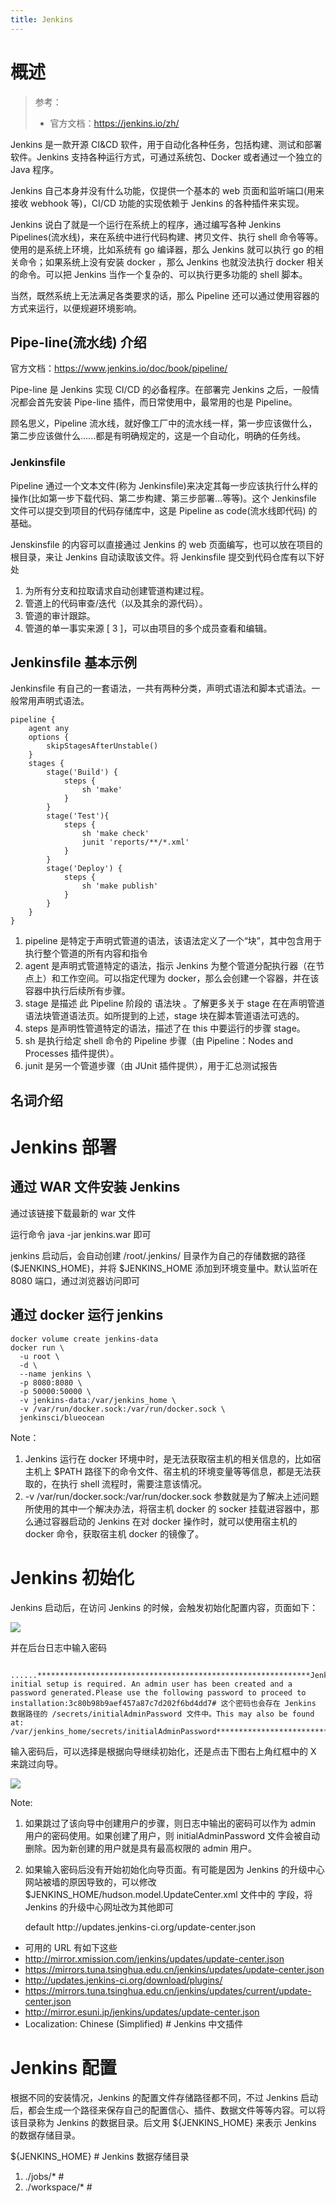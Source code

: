 ```yaml
---
title: Jenkins
---
```


# 概述

> 参考：
> - 官方文档：<https://jenkins.io/zh/>

Jenkins 是一款开源 CI\&CD 软件，用于自动化各种任务，包括构建、测试和部署软件。Jenkins 支持各种运行方式，可通过系统包、Docker 或者通过一个独立的 Java 程序。

Jenkins 自己本身并没有什么功能，仅提供一个基本的 web 页面和监听端口(用来接收 webhook 等)，CI/CD 功能的实现依赖于 Jenkins 的各种插件来实现。

Jenkins 说白了就是一个运行在系统上的程序，通过编写各种 Jenkins Pipelines(流水线)，来在系统中进行代码构建、拷贝文件、执行 shell 命令等等。使用的是系统上环境，比如系统有 go 编译器，那么 Jenkins 就可以执行 go 的相关命令；如果系统上没有安装 docker ，那么 Jenkins 也就没法执行 docker 相关的命令。可以把 Jenkins 当作一个复杂的、可以执行更多功能的 shell 脚本。

当然，既然系统上无法满足各类要求的话，那么 Pipeline 还可以通过使用容器的方式来运行，以便规避环境影响。

## Pipe-line(流水线) 介绍

官方文档：<https://www.jenkins.io/doc/book/pipeline/>

Pipe-line 是 Jenkins 实现 CI/CD 的必备程序。在部署完 Jenkins 之后，一般情况都会首先安装 Pipe-line 插件，而日常使用中，最常用的也是 Pipeline。

顾名思义，Pipeline 流水线，就好像工厂中的流水线一样，第一步应该做什么，第二步应该做什么......都是有明确规定的，这是一个自动化，明确的任务线。

### Jenkinsfile

Pipeline 通过一个文本文件(称为 Jenkinsfile)来决定其每一步应该执行什么样的操作(比如第一步下载代码、第二步构建、第三步部署...等等)。这个 Jenkinsfile 文件可以提交到项目的代码存储库中，这是 Pipeline as code(流水线即代码) 的基础。

Jenskinsfile 的内容可以直接通过 Jenkins 的 web 页面编写，也可以放在项目的根目录，来让 Jenkins 自动读取该文件。将 Jenkinsfile 提交到代码仓库有以下好处

1. 为所有分支和拉取请求自动创建管道构建过程。
2. 管道上的代码审查/迭代（以及其余的源代码）。
3. 管道的审计跟踪。
4. 管道的单一事实来源 \[ 3 ]，可以由项目的多个成员查看和编辑。

## Jenkinsfile 基本示例

Jenkinsfile 有自己的一套语法，一共有两种分类，声明式语法和脚本式语法。一般常用声明式语法。

    pipeline {
        agent any
        options {
            skipStagesAfterUnstable()
        }
        stages {
            stage('Build') {
                steps {
                    sh 'make'
                }
            }
            stage('Test'){
                steps {
                    sh 'make check'
                    junit 'reports/**/*.xml'
                }
            }
            stage('Deploy') {
                steps {
                    sh 'make publish'
                }
            }
        }
    }

1. pipeline 是特定于声明式管道的语法，该语法定义了一个“块”，其中包含用于执行整个管道的所有内容和指令
2. agent 是声明式管道特定的语法，指示 Jenkins 为整个管道分配执行器（在节点上）和工作空间。可以指定代理为 docker，那么会创建一个容器，并在该容器中执行后续所有步骤。
3. stage 是描述 此 Pipeline 阶段的 语法块 。了解更多关于 stage 在在声明管道语法块管道语法页。如所提到的上述，stage 块在脚本管道语法可选的。
4. steps 是声明性管道特定的语法，描述了在 this 中要运行的步骤 stage。
5. sh 是执行给定 shell 命令的 Pipeline 步骤（由 Pipeline：Nodes and Processes 插件提供）。
6. junit 是另一个管道步骤（由 JUnit 插件提供），用于汇总测试报告

## 名词介绍

# Jenkins 部署

## 通过 WAR 文件安装 Jenkins

通过该链接下载最新的 war 文件

运行命令 java -jar jenkins.war 即可

jenkins 启动后，会自动创建 /root/.jenkins/ 目录作为自己的存储数据的路径($JENKINS_HOME)，并将 $JENKINS_HOME 添加到环境变量中。默认监听在 8080 端口，通过浏览器访问即可

## 通过 docker 运行 jenkins

    docker volume create jenkins-data
    docker run \
      -u root \
      -d \
      --name jenkins \
      -p 8080:8080 \
      -p 50000:50000 \
      -v jenkins-data:/var/jenkins_home \
      -v /var/run/docker.sock:/var/run/docker.sock \
      jenkinsci/blueocean

Note：

1. Jenkins 运行在 docker 环境中时，是无法获取宿主机的相关信息的，比如宿主机上 $PATH 路径下的命令文件、宿主机的环境变量等等信息，都是无法获取的，在执行 shell 流程时，需要注意该情况。
2. -v /var/run/docker.sock:/var/run/docker.sock 参数就是为了解决上述问题所使用的其中一个解决办法，将宿主机 docker 的 socker 挂载进容器中，那么通过容器启动的 Jenkins 在对 docker 操作时，就可以使用宿主机的 docker 命令，获取宿主机 docker 的镜像了。

# Jenkins 初始化

Jenkins 启动后，在访问 Jenkins 的时候，会触发初始化配置内容，页面如下：

![](https://notes-learning.oss-cn-beijing.aliyuncs.com/cfhrw6/1616077873079-89b54590-c498-4fd0-89a6-c1d10d87373d.jpeg)

并在后台日志中输入密码

                ......*************************************************************Jenkins initial setup is required. An admin user has been created and a password generated.Please use the following password to proceed to installation:3c80b98b9aef457a87c7d202f6bd4dd7# 这个密码也会存在 Jenkins 数据路径的 /secrets/initialAdminPassword 文件中。This may also be found at: /var/jenkins_home/secrets/initialAdminPassword*************************************************************......

输入密码后，可以选择是根据向导继续初始化，还是点击下图右上角红框中的 X 来跳过向导。

![](https://notes-learning.oss-cn-beijing.aliyuncs.com/cfhrw6/1616077873043-73556142-9cba-4495-a70c-bd637acea581.jpeg)

Note:

1. 如果跳过了该向导中创建用户的步骤，则日志中输出的密码可以作为 admin 用户的密码使用。如果创建了用户，则 initialAdminPassword 文件会被自动删除。因为新创建的用户就是具有最高权限的 admin 用户。
2. 如果输入密码后没有开始初始化向导页面。有可能是因为 Jenkins 的升级中心网站被墙的原因导致的，可以修改 $JENKINS_HOME/hudson.model.UpdateCenter.xml 文件中的 字段，将 Jenkins 的升级中心网址改为其他即可


    <?xml version='1.0' encoding='UTF-8'?>
     <sites>
       <site>
        <id>default</id>
        <url>http://updates.jenkins-ci.org/update-center.json</url>
       </site>
    </sites>

- 可用的 URL 有如下这些
- <http://mirror.xmission.com/jenkins/updates/update-center.json>
- <https://mirrors.tuna.tsinghua.edu.cn/jenkins/updates/update-center.json>
- <http://updates.jenkins-ci.org/download/plugins/>
- <https://mirrors.tuna.tsinghua.edu.cn/jenkins/updates/current/update-center.json>
- <http://mirror.esuni.jp/jenkins/updates/update-center.json>
- Localization: Chinese (Simplified) # Jenkins 中文插件

# Jenkins 配置

根据不同的安装情况，Jenkins 的配置文件存储路径都不同，不过 Jenkins 启动后，都会生成一个路径来保存自己的配置信心、插件、数据文件等等内容。可以将该目录称为 Jenkins 的数据目录。后文用 ${JENKINS_HOME} 来表示 Jenkins 的数据存储目录。

${JENKINS_HOME} # Jenkins 数据存储目录

1. ./jobs/\* #
2. ./workspace/\* #
